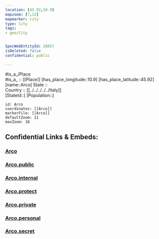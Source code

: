 ```yaml
---
location: [45.92,10.9] 
mapzoom: [7,12] 
mapmarker: city 
type: City
tags:
- geo/City


SpocWebEntityId: 28857
isDeleted: false
confidential: public

---
```

#is_a_/Place  
#is_a_ :: [[Place]] 
[has_place_longitude::10.9] 
[has_place_latitude::45.92] 
[name::Arco] 
State ::  
Country :: [[../../../../../Italy]]  
[StateId::] 
[Population::] 



```leaflet
id: Arco
coordinates: [[Arco]] 
markerFile: [[Arco]] 
defaultZoom: 11 
maxZoom: 18
```


## Confidential Links & Embeds: 

### [Arco](/_Standards/Earth/Continent/Europe/Europe~South/Italy/regions~Italy/Trentino/Trento.Province/City/Arco.md) 

### [Arco.public](/_public/Earth/Continent/Europe/Europe~South/Italy/regions~Italy/Trentino/Trento.Province/City/Arco.public.md) 

### [Arco.internal](/_internal/Earth/Continent/Europe/Europe~South/Italy/regions~Italy/Trentino/Trento.Province/City/Arco.internal.md) 

### [Arco.protect](/_protect/Earth/Continent/Europe/Europe~South/Italy/regions~Italy/Trentino/Trento.Province/City/Arco.protect.md) 

### [Arco.private](/_private/Earth/Continent/Europe/Europe~South/Italy/regions~Italy/Trentino/Trento.Province/City/Arco.private.md) 

### [Arco.personal](/_personal/Earth/Continent/Europe/Europe~South/Italy/regions~Italy/Trentino/Trento.Province/City/Arco.personal.md) 

### [Arco.secret](/_secret/Earth/Continent/Europe/Europe~South/Italy/regions~Italy/Trentino/Trento.Province/City/Arco.secret.md)

